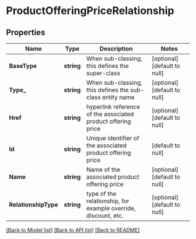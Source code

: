 # ProductOfferingPriceRelationship

## Properties
Name | Type | Description | Notes
------------ | ------------- | ------------- | -------------
**BaseType** | **string** | When sub-classing, this defines the super-class | [optional] [default to null]
**Type_** | **string** | When sub-classing, this defines the sub-class entity name | [optional] [default to null]
**Href** | **string** | hyperlink reference of the associated product offering price | [optional] [default to null]
**Id** | **string** | Unique identifier of the associated product offering price | [default to null]
**Name** | **string** | Name of the associated product offering price | [optional] [default to null]
**RelationshipType** | **string** | type of the relationship, for example override, discount, etc. | [optional] [default to null]

[[Back to Model list]](../README.md#documentation-for-models) [[Back to API list]](../README.md#documentation-for-api-endpoints) [[Back to README]](../README.md)


